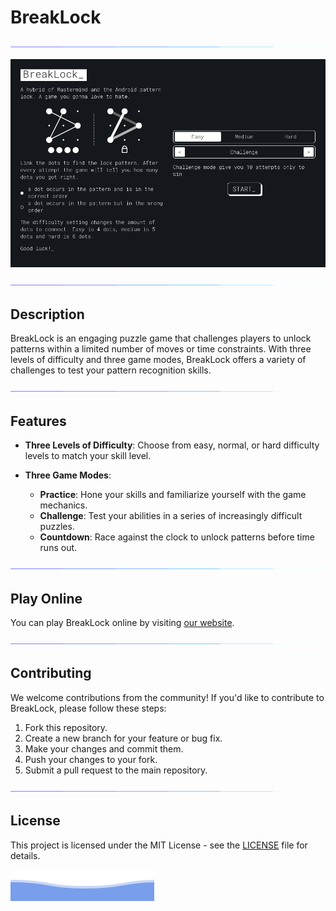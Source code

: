 # BreakLock

<p align="center">
<img src="/assets/line.gif">             
</p>


![BreakLock Demo](demo.png)

<p align="center">
<img src="/assets/line.gif">             
</p>


## Description

BreakLock is an engaging puzzle game that challenges players to unlock patterns within a limited number of moves or time constraints. With three levels of difficulty and three game modes, BreakLock offers a variety of challenges to test your pattern recognition skills.

<p align="center">
<img src="/assets/line.gif">             
</p>


## Features

- **Three Levels of Difficulty**: Choose from easy, normal, or hard difficulty levels to match your skill level.
- **Three Game Modes**:
  - **Practice**: Hone your skills and familiarize yourself with the game mechanics.
  - **Challenge**: Test your abilities in a series of increasingly difficult puzzles.
  - **Countdown**: Race against the clock to unlock patterns before time runs out.
 
  <p align="center">
<img src="/assets/line.gif">             
</p>


## Play Online

You can play BreakLock online by visiting [our website](https://breaklockgame.com).

<p align="center">
<img src="/assets/line.gif">             
</p>


## Contributing

We welcome contributions from the community! If you'd like to contribute to BreakLock, please follow these steps:

1. Fork this repository.
2. Create a new branch for your feature or bug fix.
3. Make your changes and commit them.
4. Push your changes to your fork.
5. Submit a pull request to the main repository.

<p align="center">
<img src="/assets/line.gif">             
</p>


## License

This project is licensed under the MIT License - see the [LICENSE](LICENSE) file for details.

![QuickSilver](/assets/footer.svg)

